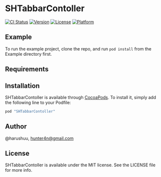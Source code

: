 # SHTabbarContoller

[![CI Status](http://img.shields.io/travis/@harushuu/SHTabbarContoller.svg?style=flat)](https://travis-ci.org/@harushuu/SHTabbarContoller)
[![Version](https://img.shields.io/cocoapods/v/SHTabbarContoller.svg?style=flat)](http://cocoapods.org/pods/SHTabbarContoller)
[![License](https://img.shields.io/cocoapods/l/SHTabbarContoller.svg?style=flat)](http://cocoapods.org/pods/SHTabbarContoller)
[![Platform](https://img.shields.io/cocoapods/p/SHTabbarContoller.svg?style=flat)](http://cocoapods.org/pods/SHTabbarContoller)

## Example

To run the example project, clone the repo, and run `pod install` from the Example directory first.

## Requirements

## Installation

SHTabbarContoller is available through [CocoaPods](http://cocoapods.org). To install
it, simply add the following line to your Podfile:

```ruby
pod "SHTabbarContoller"
```

## Author

@harushuu, hunter4n@gmail.com

## License

SHTabbarContoller is available under the MIT license. See the LICENSE file for more info.
